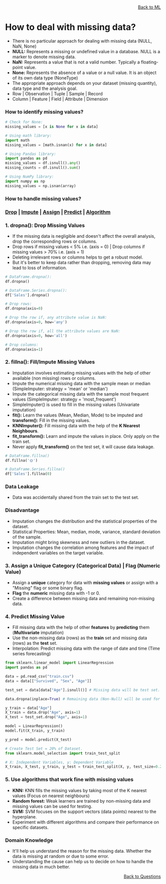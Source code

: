 <p align='right'><a align="right" href="https://github.com/KIRANKUMAR7296/Library/blob/main/Machine%20Learning/Machine%20Learning%20Models.md">Back to ML</a></p>

# How to deal with missing data?
- There is no particular approach for dealing with missing data (NULL, NaN, None)
- **NULL:** Represents a missing or undefined value in a database. NULL is a marker to denote missing data.
- **NaN:** Represents a value that is not a valid number. Typically a floating-point value.
- **None:** Represents the absence of a value or a null value. It is an object of its own data type (NoneType)
- The appropriate approach depends on your dataset (missing quantity), data type and the analysis goal.
- Row | Observation | Tuple | Sample | Record            
- Column | Feature | Field | Attribute | Dimension 

### How to identify missing values?
```python
# Check for None:
missing_values = [x is None for x in data]

# Using math library: 
import math 
missing_values = [math.isnan(x) for x in data]

# Using Pandas library:
import pandas as pd 
missing_values = df.isnull().any()
missing_counts = df.isnull().sum()

# Using NumPy library:
import numpy as np
missing_values = np.isnan(array)
```

### How to handle missing values?

<h3><a href="#del">Drop</a> | <a href="#impute">Impute</a> | <a href="#assign">Assign</a> | <a href="#predict">Predict</a> | <a href="#algo">Algorithm</a></h3>

<h3 name="del">1. dropna(): Drop Missing Values</h3>

- If the missing data is negligible and doesn't affect the overall analysis, drop the corresponding rows or columns.
- Drop rows if missing values < 5% i.e. (axis = 0) | Drop columns if missing values > 70% i.e. (axis = 1)
- Deleting irrelevant rows or columns helps to get a robust model.
- But it's better to keep data rather than dropping, removing data may lead to loss of information.

```python
# DataFrame.dropna():
df.dropna()

# DataFrame.Series.dropna():
df['Sales'].dropna()

# Drop rows:
df.dropna(axis=0)

# Drop the row if, any attribute value is NaN:
df.dropna(axis=0, how='any')

# Drop the row if, all the attribute values are NaN:
df.dropna(axis=0, how='all')

# Drop columns:
df.dropna(axis=1)
```

<h3 name="impute">2. fillna(): Fill/Impute Missing Values</h3>

- Imputation involves estimating missing values with the help of other available (non missing) rows or columns.
- Impute the numerical missing data with the sample mean or median (SimpleImputer: strategy = 'mean' or 'median') 
- Impute the categorical missing data with the sample most frequent values (SimpleImputer: strategy = 'most_frequent') 
- SimpleImputer() is used to fill in the missing values (Univariate imputation) 
- **fit():** Learn the values (Mean, Median, Mode) to be imputed and **transform():** Fill in the missing values.
- **KNNImputer():** Fill missing data with the help of the **K Nearest Neighbours**.
- **fit_transform():** Learn and impute the values in place. Only apply on the train set.
- Never apply **fit_transform()** on the test set, it will cause data leakage.

```python
# DataFrame.fillna()
df.fillna('🌞')

# DataFrame.Series.fillna()
df['Sales'].fillna(0)
```

### Data Leakage 
- Data was accidentally shared from the train set to the test set.

### Disadvantage
- Imputation changes the distribution and the statistical properties of the dataset.
- Statistical Properties: Mean, median, mode, variance, standard deviation of the sample.
- Imputation might bring skewness and new outliers in the dataset.
- Imputation changes the correlation among features and the impact of independent variables on the target variable.

<h3 name="assign">3. Assign a Unique Category (Categorical Data) | Flag (Numeric Value)</h3>

- Assign a **unique** category for data with **missing values** or assign with a "Missing" flag or some binary flag.
- **Flag** the **numeric** missing data with -1 or 0.
- Create a difference between missing data and remaining non-missing data.

<h3 name="predict">4. Predict Missing Value</h3>

- Fill missing data with the help of other **features** by **predicting** them (**Multivariate** imputation) 
- Use the non-missing data (rows) as the **train** set and missing data (rows) as the **test** set.
- Interpolation: Predict missing data with the range of date and time (Time series forecasting) 

```python
from sklearn.linear_model import LinearRegression
import pandas as pd

data = pd.read_csv("train.csv")
data = data[["Survived", "Sex", "Age"]]

test_set = data[data["Age"].isnull()] # Missing data will be test set.

data.dropna(inplace=True) # Remaining data (Non-Null) will be used for training the model.

y_train = data["Age"]
X_train = data.drop("Age", axis=1)
X_test = test_set.drop("Age", axis=1)

model = LinearRegression()
model.fit(X_train, y_train)

y_pred = model.predict(X_test)
```

```python
# Create Test Set = 20% of Dataset.
from sklearn.model_selection import train_test_split

# X: Independent Variables, y: Dependent Variable
X_train, X_test, y_train, y_test = train_test_split(X, y, test_size=0.2, random_state=1)
```

<h3 name="algo"> 5. Use algorithms that work fine with missing values</h3>

- **KNN:** KNN fills the missing values by taking most of the K nearest values (Focus on nearest neighbours)
- **Random forest:** Weak learners are trained by non-missing data and missing values can be used for testing.
- **SVM:** SVM focuses on the support vectors (data points) nearest to the hyperplane.
- Experiment with different algorithms and compare their performance on specific datasets.

### Domain Knowledge
- It'll help us understand the reason for the missing data. Whether the data is missing at random or due to some error.
- Understanding the cause can help us to decide on how to handle the missing data in much better.

<p align='right'><a align="right" href="https://github.com/KIRANKUMAR7296/Library/blob/main/Interview.md">Back to Questions</a></p>
